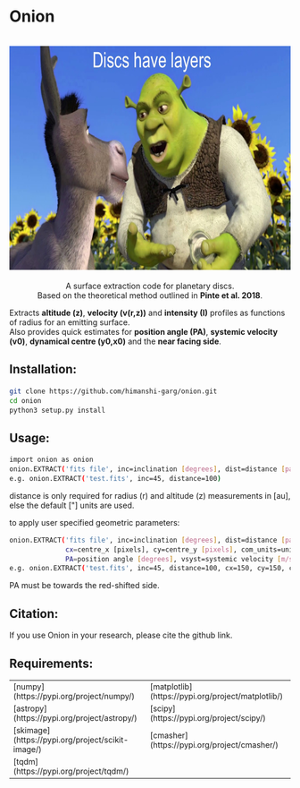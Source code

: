 # Onion

<p align="center">
  <br/>
  <img src="https://github.com/himanshi-garg/onion/blob/main/supplementary/shrek.jpg" width="600" height="400"><br/>
  <br>
  A surface extraction code for planetary discs.<br/>
  Based on the theoretical method outlined in <b>Pinte et al. 2018</b>.
  <br/>
</p>

Extracts **altitude (z)**, **velocity (v(r,z))** and **intensity (I)** profiles as functions of radius for an emitting surface.  
Also provides quick estimates for **position angle (PA)**, **systemic velocity (v0)**, **dynamical centre (y0,x0)** and the **near facing side**.

## Installation:
```bash
git clone https://github.com/himanshi-garg/onion.git
cd onion
python3 setup.py install
```

## Usage:
```bash
import onion as onion
onion.EXTRACT('fits file', inc=inclination [degrees], dist=distance [parsecs])
e.g. onion.EXTRACT('test.fits', inc=45, distance=100)
```

distance is only required for radius (r) and altitude (z) measurements in [au], else the default ["] units are used.

to apply user specified geometric parameters:
```bash
onion.EXTRACT('fits file', inc=inclination [degrees], dist=distance [parsecs],
              cx=centre_x [pixels], cy=centre_y [pixels], com_units=units for centre of mass [either 'arcseconds' or 'pixels'], 
              PA=position angle [degrees], vsyst=systemic velocity [m/s])
e.g. onion.EXTRACT('test.fits', inc=45, distance=100, cx=150, cy=150, com_units='arcseconds', PA=45, vsyst=4000)
```
PA must be towards the red-shifted side.

## Citation:
If you use Onion in your research, please cite the github link.

## Requirements:
<table border="0">
 <tr>
    <td>[numpy](https://pypi.org/project/numpy/)</td>
    <td>[matplotlib](https://pypi.org/project/matplotlib/)</td>
 </tr>
 <tr>
    <td>[astropy](https://pypi.org/project/astropy/)</td>
    <td>[scipy](https://pypi.org/project/scipy/)</td>
 </tr>
 <tr>
    <td>[skimage](https://pypi.org/project/scikit-image/)</td>
    <td>[cmasher](https://pypi.org/project/cmasher/)</td>
 </tr>
 <tr>
    <td>[tqdm](https://pypi.org/project/tqdm/)</td>
    <td></td>
 </tr>
</table>
